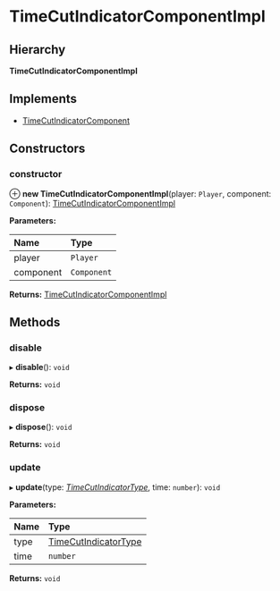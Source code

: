 # TimeCutIndicatorComponentImpl

## Hierarchy

**TimeCutIndicatorComponentImpl**

## Implements

* [TimeCutIndicatorComponent](timecutplugin.timecutindicatorcomponent.md)

## Constructors

### constructor <a id="constructor"></a>

⊕ **new TimeCutIndicatorComponentImpl**\(player: `Player`, component: `Component`\): [TimeCutIndicatorComponentImpl](timecutplugin.timecutindicatorcomponentimpl.md)

**Parameters:**

| Name | Type |
| :--- | :--- |
| player | `Player` |
| component | `Component` |

**Returns:** [TimeCutIndicatorComponentImpl](timecutplugin.timecutindicatorcomponentimpl.md)

## Methods

### disable <a id="disable"></a>

▸ **disable**\(\): `void`

**Returns:** `void`

### dispose <a id="dispose"></a>

▸ **dispose**\(\): `void`

**Returns:** `void`

### update <a id="update"></a>

▸ **update**\(type: [_TimeCutIndicatorType_](./#timecutindicatortype), time: `number`\): `void`

**Parameters:**

| Name | Type |
| :--- | :--- |
| type | [TimeCutIndicatorType](./#timecutindicatortype) |
| time | `number` |

**Returns:** `void`


